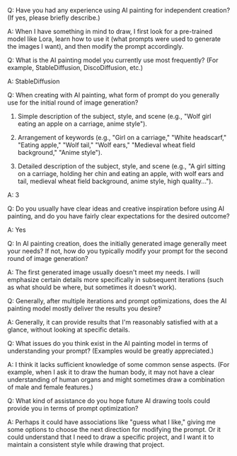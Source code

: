 Q: Have you had any experience using AI painting for independent creation? (If yes, please briefly describe.)

A: When I have something in mind to draw, I first look for a pre-trained model like Lora, learn how to use it (what prompts were used to generate the images I want), and then modify the prompt accordingly.

Q: What is the AI painting model you currently use most frequently? (For example, StableDiffusion, DiscoDiffusion, etc.)

A: StableDiffusion

Q: When creating with AI painting, what form of prompt do you generally use for the initial round of image generation?

1. Simple description of the subject, style, and scene (e.g., "Wolf girl eating an apple on a carriage, anime style").

2. Arrangement of keywords (e.g., "Girl on a carriage," "White headscarf," "Eating apple," "Wolf tail," "Wolf ears," "Medieval wheat field background," "Anime style").

3. Detailed description of the subject, style, and scene (e.g., "A girl sitting on a carriage, holding her chin and eating an apple, with wolf ears and tail, medieval wheat field background, anime style, high quality...").

A: 3

Q: Do you usually have clear ideas and creative inspiration before using AI painting, and do you have fairly clear expectations for the desired outcome?

A: Yes

Q: In AI painting creation, does the initially generated image generally meet your needs? If not, how do you typically modify your prompt for the second round of image generation?

A: The first generated image usually doesn't meet my needs. I will emphasize certain details more specifically in subsequent iterations (such as what should be where, but sometimes it doesn't work).

Q: Generally, after multiple iterations and prompt optimizations, does the AI painting model mostly deliver the results you desire?

A: Generally, it can provide results that I'm reasonably satisfied with at a glance, without looking at specific details.

Q: What issues do you think exist in the AI painting model in terms of understanding your prompt? (Examples would be greatly appreciated.)

A: I think it lacks sufficient knowledge of some common sense aspects. (For example, when I ask it to draw the human body, it may not have a clear understanding of human organs and might sometimes draw a combination of male and female features.)

Q: What kind of assistance do you hope future AI drawing tools could provide you in terms of prompt optimization?

A: Perhaps it could have associations like "guess what I like," giving me some options to choose the next direction for modifying the prompt. Or it could understand that I need to draw a specific project, and I want it to maintain a consistent style while drawing that project.
